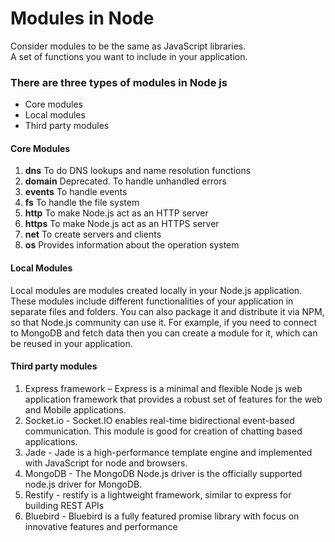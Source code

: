 # Modules in Node
Consider modules to be the same as JavaScript libraries.  
A set of functions you want to include in your application.

### There are three types of modules in Node js
* Core modules
* Local modules
* Third party modules
#### Core Modules
1. **dns**	To do DNS lookups and name resolution functions  
2. **domain**	Deprecated. To handle unhandled errors  
3. **events**	To handle events  
4. **fs**	To handle the file system  
5. **http**	To make Node.js act as an HTTP server  
6. **https**	To make Node.js act as an HTTPS server  
7. **net**	To create servers and clients  
8. **os**	Provides information about the operation system  
#### Local Modules
Local modules are modules created locally in your Node.js application. These modules include different functionalities of 
your application in separate files and folders. You can also package it and distribute it via NPM, so that Node.js community 
can use it. For example, if you need to connect to MongoDB and fetch data then you can create a module for it, which can be 
reused in your application.
#### Third party modules
1. Express framework – Express is a minimal and flexible Node js web application framework that provides a robust set of features for the web and Mobile applications.
2. Socket.io - Socket.IO enables real-time bidirectional event-based communication. This module is good for creation of chatting based applications.
3. Jade - Jade is a high-performance template engine and implemented with JavaScript for node and browsers.
4. MongoDB - The MongoDB Node.js driver is the officially supported node.js driver for MongoDB.
5. Restify - restify is a lightweight framework, similar to express for building REST APIs
6. Bluebird - Bluebird is a fully featured promise library with focus on innovative features and performance
